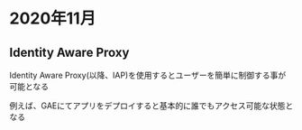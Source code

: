 # 2020年11月

## Identity Aware Proxy

Identity Aware Proxy(以降、IAP)を使用するとユーザーを簡単に制御する事が可能となる

例えば、GAEにてアプリをデプロイすると基本的に誰でもアクセス可能な状態となる
